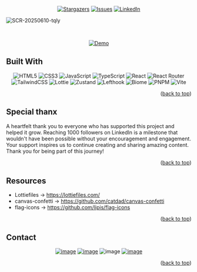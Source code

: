 <!-- Improved compatibility of back to top link: See: https://github.com/egdev6/online-cv/pull/73 -->

<a name="readme-top"></a>

<!--
*** Thanks for checking out the online-cv. If you have a suggestion
*** that would make this better, please fork the repo and create a pull request
*** or simply open an issue with the tag "enhancement".
*** Don't forget to give the project a star!
*** Thanks again! Now go create something AMAZING! :D
-->

<!-- PROJECT SHIELDS -->
<!--
*** I'm using markdown "reference style" links for readability.
*** Reference links are enclosed in brackets [ ] instead of parentheses ( ).
*** See the bottom of this document for the declaration of the reference variables
*** for contributors-url, forks-url, etc. This is an optional, concise syntax you may use.
*** https://www.markdownguide.org/basic-syntax/#reference-style-links
-->
<div align="center">
  
[![Stargazers][stars-shield]][stars-url]
[![Issues][issues-shield]][issues-url]
[![LinkedIn][linkedin-shield]][linkedin-url]

</div>
<!-- PROJECT LOGO -->

![SCR-20250610-tqly](https://github.com/user-attachments/assets/cd0f2e81-a441-4a01-94cb-1e35cf7f2511)

<br />

<div align="center">

[![Demo][demo-shield]][demo-url]

</div>

<!-- BUILT IN -->

## Built With

<div align="center" id='built-with'>


![HTML5](https://img.shields.io/badge/html5-%23E34F26.svg?style=for-the-badge&logo=html5&logoColor=white) ![CSS3](https://img.shields.io/badge/css-%231572B6.svg?style=for-the-badge&logo=css&logoColor=white) ![JavaScript](https://img.shields.io/badge/javascript-%23323330.svg?style=for-the-badge&logo=javascript&logoColor=%23F7DF1E) ![TypeScript](https://img.shields.io/badge/typescript-%23007ACC.svg?style=for-the-badge&logo=typescript&logoColor=white) ![React](https://img.shields.io/badge/react-%2320232a.svg?style=for-the-badge&logo=react&logoColor=%2361DAFB) ![React Router](https://img.shields.io/badge/React_Router-CA4245?style=for-the-badge&logo=react-router&logoColor=white) ![TailwindCSS](https://img.shields.io/badge/tailwindcss-%2338B2AC.svg?style=for-the-badge&logo=tailwind-css&logoColor=white) ![Lottie](https://img.shields.io/badge/lottie-00DDB3?style=for-the-badge&logo=lottiefiles&logoColor=white) ![Zustand](https://img.shields.io/badge/zustand-brown?style=for-the-badge&logo=react&logoColor=white) ![Lefthook](https://img.shields.io/badge/lefthook-c90e14?style=for-the-badge&logo=lefthook&logoColor=white) ![Biome](https://img.shields.io/badge/Biome-60A5FA?style=for-the-badge&logo=biome&logoColor=white) ![PNPM](https://img.shields.io/badge/Pnpm-gray?style=for-the-badge&logo=pnpm&logoColor=white) ![Vite](https://img.shields.io/badge/vite-%23646CFF.svg?style=for-the-badge&logo=vite&logoColor=white)

</div>

<p align="right">(<a href="#readme-top">back to top</a>)</p>


## Special thanx

A heartfelt thank you to everyone who has supported this project and helped it grow. Reaching 1000 followers on LinkedIn is a milestone that wouldn't have been possible without your encouragement and engagement. Your support inspires us to continue creating and sharing amazing content. Thank you for being part of this journey!

<p align="right">(<a href="#readme-top">back to top</a>)</p>

## Resources

- Lottiefiles -> https://lottiefiles.com/
- canvas-confetti -> https://github.com/catdad/canvas-confetti
- flag-icons -> https://github.com/lipis/flag-icons

<p align="right">(<a href="#readme-top">back to top</a>)</p>



## Contact

<div align="center" id='contact'>

[![image](https://img.shields.io/badge/LinkedIn-0077B5?style=for-the-badge&logo=linkedin&logoColor=white)](https://www.linkedin.com/in/egdev/)
[![image](https://img.shields.io/badge/Instagram-purple?style=for-the-badge&logo=instagram&logoColor=white)](https://www.instagram.com/egdev6/)
![image](https://img.shields.io/badge/Egdev5285-8C9EFF?style=for-the-badge&logo=discord&logoColor=white)
[![image](https://img.shields.io/badge/Gmail-D14836?style=for-the-badge&logo=gmail&logoColor=white)](mailto:egdev6@gmail.com)

</div>

<p align="right">(<a href="#readme-top">back to top</a>)</p>

<!-- MARKDOWN LINKS & IMAGES -->
<!-- https://www.markdownguide.org/basic-syntax/#reference-style-links -->

[stars-shield]: https://img.shields.io/github/stars/egdev6/linkedin-1k.svg?style=for-the-badge
[stars-url]: https://github.com/egdev6/linkedin-1k/stargazers
[issues-shield]: https://img.shields.io/github/issues/egdev6/linkedin-1k.svg?style=for-the-badge
[issues-url]: https://github.com/egdev6/linkedin-1k/issues
[license-shield]: https://img.shields.io/github/license/egdev6/linkedin-1k.svg?style=for-the-badge
[license-url]: https://github.com/egdev6/linkedin-1k/blob/master/LICENSE.txt
[linkedin-shield]: https://img.shields.io/badge/-LinkedIn-black.svg?style=for-the-badge&logo=linkedin&colorB=555
[linkedin-url]: https://linkedin.com/in/egdev6
[demo-url]: https://linked-egdev-1k.netlify.app
[demo-shield]: https://img.shields.io/badge/-Demo-black.svg?style=for-the-badge&colorB=555
